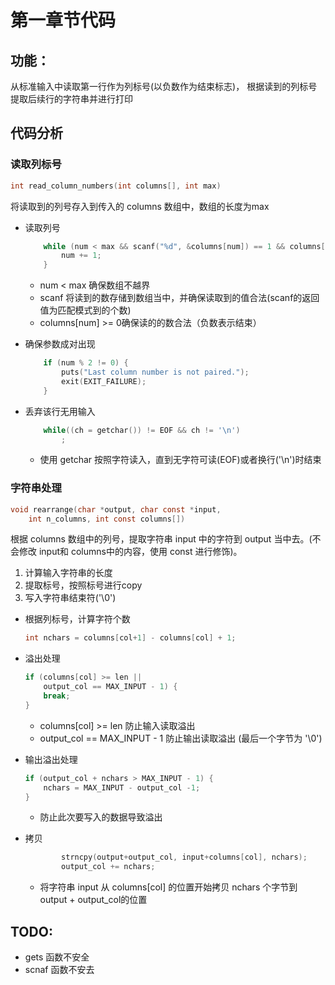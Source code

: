 # 第一章节代码
## 功能：
从标准输入中读取第一行作为列标号(以负数作为结束标志)，
根据读到的列标号提取后续行的字符串并进行打印

## 代码分析

### 读取列标号

```c
int read_column_numbers(int columns[], int max)
```
将读取到的列号存入到传入的 columns 数组中，数组的长度为max

- 读取列号

    ```c
        while (num < max && scanf("%d", &columns[num]) == 1 && columns[num] >= 0) {
            num += 1;
        }
    ```

    - num < max 确保数组不越界
    - scanf 将读到的数存储到数组当中，并确保读取到的值合法(scanf的返回值为匹配模式到的个数)
    - columns[num] >= 0确保读的的数合法（负数表示结束）

- 确保参数成对出现

    ```c
        if (num % 2 != 0) {
            puts("Last column number is not paired.");
            exit(EXIT_FAILURE);
        }
    ```

- 丢弃该行无用输入

    ```c
        while((ch = getchar()) != EOF && ch != '\n')
            ;
    ```

    - 使用 getchar 按照字符读入，直到无字符可读(EOF)或者换行('\n')时结束



### 字符串处理

```c
void rearrange(char *output, char const *input, 
    int n_columns, int const columns[])
```

根据 columns 数组中的列号，提取字符串 input 中的字符到 output 当中去。(不会修改 input和 columns中的内容，使用 const 进行修饰)。

1. 计算输入字符串的长度
2. 提取标号，按照标号进行copy
3. 写入字符串结束符('\0')

- 根据列标号，计算字符个数

    ```c
    int nchars = columns[col+1] - columns[col] + 1;
    ```

- 溢出处理

    ```c
    if (columns[col] >= len ||
    	output_col == MAX_INPUT - 1) {
    	break;
    }
    ```

    - columns[col] >= len 防止输入读取溢出
    - output_col == MAX_INPUT - 1 防止输出读取溢出 (最后一个字节为 '\0')

- 输出溢出处理

    ```c
    if (output_col + nchars > MAX_INPUT - 1) {
        nchars = MAX_INPUT - output_col -1;
    }
    ```

    - 防止此次要写入的数据导致溢出

- 拷贝

    ```c
            strncpy(output+output_col, input+columns[col], nchars);
            output_col += nchars;
    ```

    - 将字符串 input 从 columns[col] 的位置开始拷贝 nchars 个字节到 output + output_col的位置

## TODO:

- gets 函数不安全
- scnaf 函数不安去


